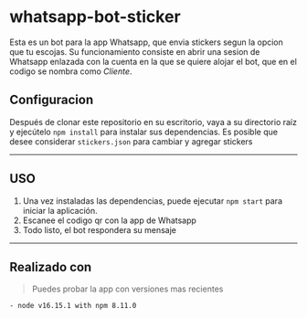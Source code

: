 # whatsapp-bot-sticker

Esta es un bot para la app Whatsapp, que envia stickers segun la opcion que tu escojas.
Su funcionamiento consiste en abrir una sesion de Whatsapp enlazada con la cuenta en la que se quiere alojar el bot, que en el codigo se nombra como _Cliente_.

## Configuracion

Después de clonar este repositorio en su escritorio, vaya a su directorio raíz y ejecútelo `npm install` para instalar sus dependencias.
Es posible que desee considerar `stickers.json` para cambiar y agregar stickers

---

## USO

1. Una vez instaladas las dependencias, puede ejecutar `npm start` para iniciar la aplicación.
2. Escanee el codigo qr con la app de Whatsapp
3. Todo listo, el bot respondera su mensaje

---

## Realizado con

> Puedes probar la app con versiones mas recientes

    - node v16.15.1 with npm 8.11.0
